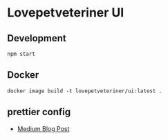 # Lovepetveteriner UI

## Development

```shell
npm start
```

## Docker

```shell
docker image build -t lovepetveteriner/ui:latest .
```

## prettier config

- [Medium Blog Post](https://medium.com/technical-credit/using-prettier-with-vs-code-and-create-react-app-67c2449b9d08)
